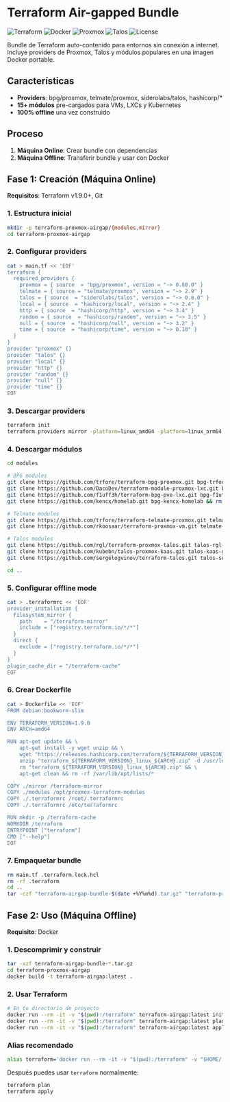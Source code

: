 # Terraform Air-gapped Bundle

![Terraform](https://img.shields.io/badge/Terraform-1.9.0+-7B42BC?style=for-the-badge&logo=terraform&logoColor=white)
![Docker](https://img.shields.io/badge/Docker-Required-2496ED?style=for-the-badge&logo=docker&logoColor=white)
![Proxmox](https://img.shields.io/badge/Proxmox-E52F1F?style=for-the-badge&logo=proxmox&logoColor=white)
![Talos](https://img.shields.io/badge/Talos-Linux-000000?style=for-the-badge)
![License](https://img.shields.io/badge/License-MIT-green?style=for-the-badge)

Bundle de Terraform auto-contenido para entornos sin conexión a internet. Incluye providers de Proxmox, Talos y módulos populares en una imagen Docker portable.

## Características

- **Providers**: bpg/proxmox, telmate/proxmox, siderolabs/talos, hashicorp/*
- **15+ módulos** pre-cargados para VMs, LXCs y Kubernetes
- **100% offline** una vez construido

## Proceso

1. **Máquina Online**: Crear bundle con dependencias
2. **Máquina Offline**: Transferir bundle y usar con Docker

## Fase 1: Creación (Máquina Online)

**Requisitos**: Terraform v1.9.0+, Git

### 1. Estructura inicial

```bash
mkdir -p terraform-proxmox-airgap/{modules,mirror}
cd terraform-proxmox-airgap
```

### 2. Configurar providers

```bash
cat > main.tf << 'EOF'
terraform {
  required_providers {
    proxmox = { source  = "bpg/proxmox", version = "~> 0.80.0" }
    telmate = { source = "telmate/proxmox", version = "~> 2.9" }
    talos = { source  = "siderolabs/talos", version = "~> 0.8.0" }
    local = { source  = "hashicorp/local", version = "~> 2.4" }
    http = { source  = "hashicorp/http", version = "~> 3.4" }
    random = { source  = "hashicorp/random", version = "~> 3.5" }
    null = { source  = "hashicorp/null", version = "~> 3.2" }
    time = { source  = "hashicorp/time", version = "~> 0.10" }
  }
}
provider "proxmox" {}
provider "talos" {}
provider "local" {}
provider "http" {}
provider "random" {}
provider "null" {}
provider "time" {}
EOF
```

### 3. Descargar providers

```bash
terraform init
terraform providers mirror -platform=linux_amd64 -platform=linux_arm64 ./mirror
```

### 4. Descargar módulos

```bash
cd modules

# BPG modules
git clone https://github.com/trfore/terraform-bpg-proxmox.git bpg-trfore && rm -rf bpg-trfore/.git
git clone https://github.com/DacoDev/terraform-module-proxmox-lxc.git bpg-lxc-daco && rm -rf bpg-lxc-daco/.git
git clone https://github.com/f1uff3h/terraform-bpg-pve-lxc.git bpg-f1uff3h-lxc && rm -rf bpg-f1uff3h-lxc/.git
git clone https://github.com/kencx/homelab.git bpg-kencx-homelab && rm -rf bpg-kencx-homelab/.git

# Telmate modules
git clone https://github.com/trfore/terraform-telmate-proxmox.git telmate-trfore && (cd telmate-trfore && git checkout v3 && rm -rf .git)
git clone https://github.com/rkoosaar/terraform-proxmox-vm.git telmate-rkoosaar-vm && (cd telmate-rkoosaar-vm && rm -rf .git)

# Talos modules
git clone https://github.com/rgl/terraform-proxmox-talos.git talos-rgl-complete && rm -rf talos-rgl-complete/.git
git clone https://github.com/kubebn/talos-proxmox-kaas.git talos-kaas-gitops && rm -rf talos-kaas-gitops/.git
git clone https://github.com/sergelogvinov/terraform-talos.git talos-sergei-multicloud && rm -rf talos-sergei-multicloud/.git

cd ..
```

### 5. Configurar offline mode

```bash
cat > .terraformrc << 'EOF'
provider_installation {
  filesystem_mirror {
    path    = "/terraform-mirror"
    include = ["registry.terraform.io/*/*"]
  }
  direct {
    exclude = ["registry.terraform.io/*/*"]
  }
}
plugin_cache_dir = "/terraform-cache"
EOF
```

### 6. Crear Dockerfile

```bash
cat > Dockerfile << 'EOF'
FROM debian:bookworm-slim

ENV TERRAFORM_VERSION=1.9.0
ENV ARCH=amd64

RUN apt-get update && \
    apt-get install -y wget unzip && \
    wget "https://releases.hashicorp.com/terraform/${TERRAFORM_VERSION}/terraform_${TERRAFORM_VERSION}_linux_${ARCH}.zip" && \
    unzip "terraform_${TERRAFORM_VERSION}_linux_${ARCH}.zip" -d /usr/local/bin && \
    rm "terraform_${TERRAFORM_VERSION}_linux_${ARCH}.zip" && \
    apt-get clean && rm -rf /var/lib/apt/lists/*

COPY ./mirror /terraform-mirror
COPY ./modules /opt/proxmox-terraform-modules
COPY ./.terraformrc /root/.terraformrc
COPY ./.terraformrc /etc/terraformrc

RUN mkdir -p /terraform-cache
WORKDIR /terraform
ENTRYPOINT ["terraform"]
CMD ["--help"]
EOF
```

### 7. Empaquetar bundle

```bash
rm main.tf .terraform.lock.hcl
rm -rf .terraform
cd ..
tar -czf "terraform-airgap-bundle-$(date +%Y%m%d).tar.gz" "terraform-proxmox-airgap/"
```

## Fase 2: Uso (Máquina Offline)

**Requisito**: Docker

### 1. Descomprimir y construir

```bash
tar -xzf terraform-airgap-bundle-*.tar.gz
cd terraform-proxmox-airgap
docker build -t terraform-airgap:latest .
```

### 2. Usar Terraform

```bash
# En tu directorio de proyecto
docker run --rm -it -v "$(pwd):/terraform" terraform-airgap:latest init
docker run --rm -it -v "$(pwd):/terraform" terraform-airgap:latest plan
docker run --rm -it -v "$(pwd):/terraform" terraform-airgap:latest apply
```

### Alias recomendado

```bash
alias terraform='docker run --rm -it -v "$(pwd):/terraform" -v "$HOME/.ssh:/root/.ssh:ro" terraform-airgap:latest'
```

Después puedes usar `terraform` normalmente:
```bash
terraform plan
terraform apply
```

